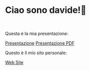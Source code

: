 <h1>Ciao sono davide!👋</h1> <br>
<p>Questa è la mia presentazione:</p>
<a href="https://www.canva.com/design/DAF5Cm675vE/SUN4u083BqkSNaCebN9-WA/view?utm_content=DAF5Cm675vE&utm_campaign=share_your_design&utm_medium=link&utm_source=shareyourdesignpanel">Presentazione</a> <a href="https://drive.google.com/file/d/13UAKcX2hM5H9DdGfwlEgYZ5IV6qLTe1b/view?usp=drive_link">Presentazione PDF</a>


<p>Questo è il mio sito personale:</p>
<a href="https://davidepoletto.github.io/Sito-personale/">Web Site</a>




